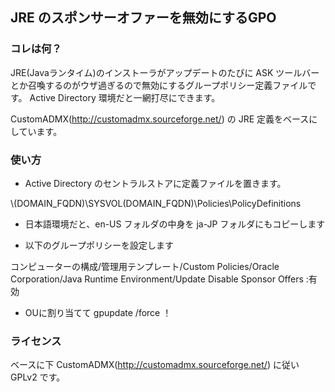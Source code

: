 ## JRE のスポンサーオファーを無効にするGPO

### コレは何？

JRE(Javaランタイム)のインストーラがアップデートのたびに ASK ツールバーとか召喚するのがウザ過ぎるので無効にするグループポリシー定義ファイルです。
Active Directory 環境だと一網打尽にできます。

CustomADMX(http://customadmx.sourceforge.net/) の JRE 定義をベースにしています。

### 使い方

- Active Directory のセントラルストアに定義ファイルを置きます。

\\(DOMAIN_FQDN)\SYSVOL\(DOMAIN_FQDN)\Policies\PolicyDefinitions

- 日本語環境だと、en-US フォルダの中身を ja-JP フォルダにもコピーします

- 以下のグループポリシーを設定します

コンピューターの構成/管理用テンプレート/Custom Policies/Oracle Corporation/Java Runtime Environment/Update
Disable Sponsor Offers :有効  

- OUに割り当てて gpupdate /force ！

### ライセンス

ベースに下 CustomADMX(http://customadmx.sourceforge.net/) に従い GPLv2 です。

